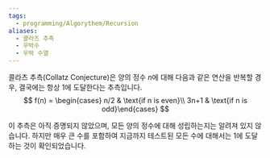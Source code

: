 ```yaml
---
tags:
  - programming/Algorythem/Recursion
aliases:
  - 콜라즈 추측
  - 우박수
  - 우박 수열
---
```

콜라츠 추측(Collatz Conjecture)은 양의 정수 $n$에 대해 다음과 같은 연산을 반복할 경우, 결국에는 항상 1에 도달한다는 추측입니다.
$$
f(n) = \begin{cases} n/2 & \text{if n is even}\\ 3n+1 & \text{if n is odd}\end{cases}
$$

이 추측은 아직 증명되지 않았으며, 모든 양의 정수에 대해 성립하는지는 알려져 있지 않습니다.  하지만 매우 큰 수를 포함하여 지금까지 테스트된 모든 수에 대해서는 1에 도달하는 것이 확인되었습니다.